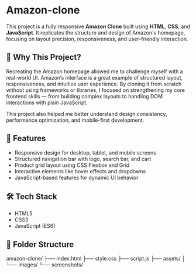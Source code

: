 # Amazon-clone

This project is a fully responsive **Amazon Clone** built using **HTML**, **CSS**, and **JavaScript**. It replicates the structure and design of Amazon's homepage, focusing on layout precision, responsiveness, and user-friendly interaction.

## 📌 Why This Project?

Recreating the Amazon homepage allowed me to challenge myself with a real-world UI. Amazon’s interface is a great example of structured layout, responsiveness, and intuitive user experience. By cloning it from scratch without using frameworks or libraries, I focused on strengthening my core frontend skills — from building complex layouts to handling DOM interactions with plain JavaScript.

This project also helped me better understand design consistency, performance optimization, and mobile-first development.

## 🚀 Features

- Responsive design for desktop, tablet, and mobile screens  
- Structured navigation bar with logo, search bar, and cart  
- Product grid layout using CSS Flexbox and Grid  
- Interactive elements like hover effects and dropdowns  
- JavaScript-based features for dynamic UI behavior

## 🛠️ Tech Stack

- HTML5  
- CSS3  
- JavaScript (ES6)

## 📁 Folder Structure
amazon-clone/
├── index.html
├── style.css
├── script.js
├── assets/
│ └── images/
└── screenshots/

